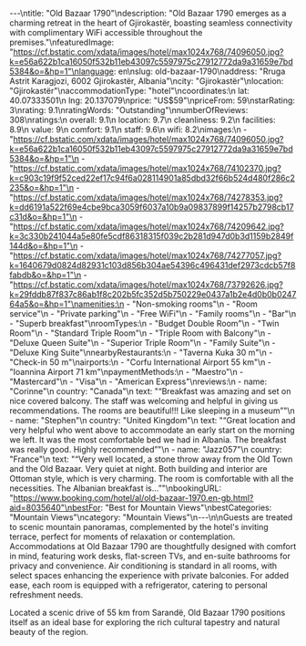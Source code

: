 ---\ntitle: "Old Bazaar 1790"\ndescription: "Old Bazaar 1790 emerges as a charming retreat in the heart of Gjirokastër, boasting seamless connectivity with complimentary WiFi accessible throughout the premises."\nfeaturedImage: "https://cf.bstatic.com/xdata/images/hotel/max1024x768/74096050.jpg?k=e56a622b1ca16050f532b11eb43097c5597975c27912772da9a31659e7bd5384&o=&hp=1"\nlanguage: en\nslug: old-bazaar-1790\naddress: "Rruga Astrit Karagjozi, 6002 Gjirokastër, Albania"\ncity: "Gjirokastër"\nlocation: "Gjirokastër"\naccommodationType: "hotel"\ncoordinates:\n  lat: 40.07333501\n  lng: 20.137079\nprice: "US$59"\npriceFrom: 59\nstarRating: 3\nrating: 9.1\nratingWords: "Outstanding"\nnumberOfReviews: 308\nratings:\n  overall: 9.1\n  location: 9.7\n  cleanliness: 9.2\n  facilities: 8.9\n  value: 9\n  comfort: 9.1\n  staff: 9.6\n  wifi: 8.2\nimages:\n  - "https://cf.bstatic.com/xdata/images/hotel/max1024x768/74096050.jpg?k=e56a622b1ca16050f532b11eb43097c5597975c27912772da9a31659e7bd5384&o=&hp=1"\n  - "https://cf.bstatic.com/xdata/images/hotel/max1024x768/74102370.jpg?k=c903c19f9f52ced22ef17c94f6a028114901a85dbd32f66b524d480f286c2235&o=&hp=1"\n  - "https://cf.bstatic.com/xdata/images/hotel/max1024x768/74278353.jpg?k=dd6191a522f69e4cbe9bca3059f6037a10b9a09837899f14257b2798cb17c31d&o=&hp=1"\n  - "https://cf.bstatic.com/xdata/images/hotel/max1024x768/74209642.jpg?k=3c330b241044a5e80fe5cdf86318315f039c2b281d947d0b3d1159b2849f144d&o=&hp=1"\n  - "https://cf.bstatic.com/xdata/images/hotel/max1024x768/74277057.jpg?k=1640679d0824d82931c103d856b304ae54396c496431def2973cdcb57f8fabdb&o=&hp=1"\n  - "https://cf.bstatic.com/xdata/images/hotel/max1024x768/73792626.jpg?k=29fddb87f837c86ab1f8c202b5fc352d5b750229e0437a1b2e4d0b0b024764a5&o=&hp=1"\namenities:\n  - "Non-smoking rooms"\n  - "Room service"\n  - "Private parking"\n  - "Free WiFi"\n  - "Family rooms"\n  - "Bar"\n  - "Superb breakfast"\nroomTypes:\n  - "Budget Double Room"\n  - "Twin Room"\n  - "Standard Triple Room"\n  - "Triple Room with Balcony"\n  - "Deluxe Queen Suite"\n  - "Superior Triple Room"\n  - "Family Suite"\n  - "Deluxe King Suite"\nnearbyRestaurants:\n  - "Taverna Kuka 30 m"\n  - "Check-in 50 m"\nairports:\n  - "Corfu International Airport 55 km"\n  - "Ioannina Airport 71 km"\npaymentMethods:\n  - "Maestro"\n  - "Mastercard"\n  - "Visa"\n  - "American Express"\nreviews:\n  - name: "Corinne"\n    country: "Canada"\n    text: "“Breakfast was amazing and set on nice covered balcony. The staff was welcoming and helpful in giving us recommendations. The rooms are beautiful!!! Like sleeping in a museum”"\n  - name: "Stephen"\n    country: "United Kingdom"\n    text: "“Great location and very helpful who went above to accommodate an early start on the morning we left. It was the most comfortable bed we had in Albania. The breakfast was really good. Highly recommended”"\n  - name: "Jazz057"\n    country: "France"\n    text: "“Very well located, a stone throw away from the Old Town and the Old Bazaar. Very quiet at night. Both building and interior are Ottoman style, which is very charming. The room is comfortable with all the necessities. The Albanian breakfast is...”"\nbookingURL: "https://www.booking.com/hotel/al/old-bazaar-1970.en-gb.html?aid=8035640"\nbestFor: "Best for Mountain Views"\nbestCategories: "Mountain Views"\ncategory: "Mountain Views"\n---\n\nGuests are treated to scenic mountain panoramas, complemented by the hotel's inviting terrace, perfect for moments of relaxation or contemplation. Accommodations at Old Bazaar 1790 are thoughtfully designed with comfort in mind, featuring work desks, flat-screen TVs, and en-suite bathrooms for privacy and convenience. Air conditioning is standard in all rooms, with select spaces enhancing the experience with private balconies. For added ease, each room is equipped with a refrigerator, catering to personal refreshment needs.

Located a scenic drive of 55 km from Sarandë, Old Bazaar 1790 positions itself as an ideal base for exploring the rich cultural tapestry and natural beauty of the region.